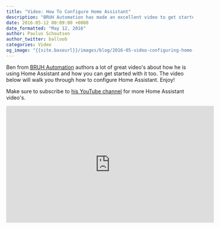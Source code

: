 ```yaml
---
title: "Video: How To Configure Home Assistant"
description: "BRUH Automation has made an excellent video to get started with configuring Home Assistant."
date: 2016-05-12 00:09:00 +0000
date_formatted: "May 12, 2016"
author: Paulus Schoutsen
author_twitter: balloob
categories: Video
og_image: "{{site.baseurl}}/images/blog/2016-05-video-configuring-home-assistant/preview-video.png"
---
```


Ben from [BRUH Automation](http://www.bruhautomation.com) authors a lot of great video's about how he is using Home Assistant and how you can get started with it too. The video below will walk you through how to configure Home Assistant. Enjoy!

Make sure to subscribe to [his YouTube channel](https://www.youtube.com/channel/UCLecVrux63S6aYiErxdiy4w) for more Home Assistant video's.

<div class='videoWrapper'>
<iframe width="560" height="315" src="https://www.youtube.com/embed/hFDVB2H6TNo" frameborder="0" allowfullscreen></iframe>
</div>
